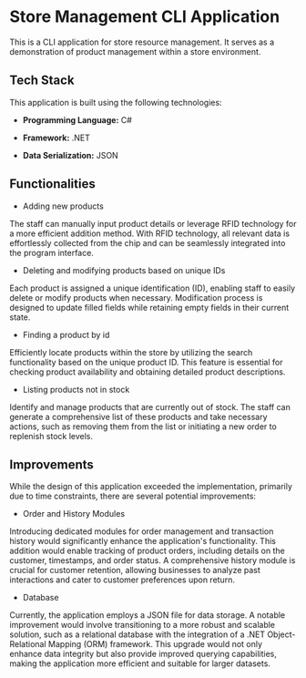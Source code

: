 
# Store Management CLI Application

This is a CLI application for store resource management. It serves as a demonstration of product management within a store environment.

## Tech Stack
This application is built using the following technologies:

- **Programming Language:** C#

- **Framework:** .NET

- **Data Serialization:** JSON


## Functionalities

- Adding new products


The staff can manually input product details or leverage RFID technology for a more efficient addition method. With RFID technology, all relevant data is effortlessly collected from the chip and can be seamlessly integrated into the program interface.

- Deleting and modifying products based on unique IDs


Each product is assigned a unique identification (ID), enabling staff to easily delete or modify products when necessary. Modification process is designed to update filled fields while retaining empty fields in their current state.

- Finding a product by id


Efficiently locate products within the store by utilizing the search functionality based on the unique product ID. This feature is essential for checking product availability and obtaining detailed product descriptions.

- Listing products not in stock


Identify and manage products that are currently out of stock. The staff can generate a comprehensive list of these products and take necessary actions, such as removing them from the list or initiating a new order to replenish stock levels.

## Improvements

While the design of this application exceeded the implementation, primarily due to time constraints, there are several potential improvements:

- Order and History Modules

Introducing dedicated modules for order management and transaction history would significantly enhance the application's functionality. This addition would enable tracking of product orders, including details on the customer, timestamps, and order status. A comprehensive history module is crucial for customer retention, allowing businesses to analyze past interactions and cater to customer preferences upon return.

- Database

Currently, the application employs a JSON file for data storage. A notable improvement would involve transitioning to a more robust and scalable solution, such as a relational database with the integration of a .NET Object-Relational Mapping (ORM) framework. This upgrade would not only enhance data integrity but also provide improved querying capabilities, making the application more efficient and suitable for larger datasets.
